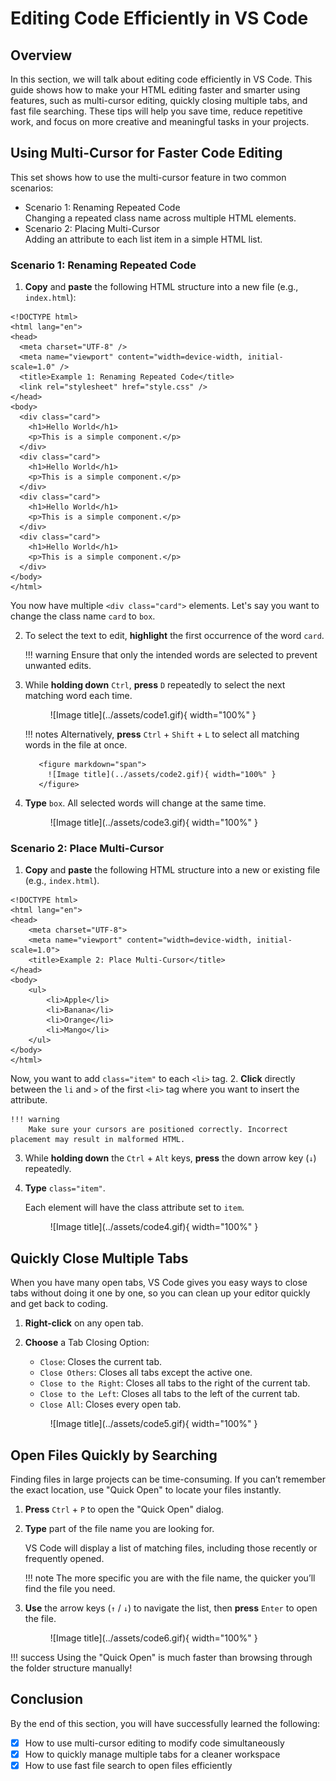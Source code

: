# Editing Code Efficiently in VS Code
## Overview
In this section, we will talk about editing code efficiently in VS Code. This guide shows how to make your HTML editing faster and smarter using features, such as multi-cursor editing, quickly closing multiple tabs, and fast file searching. These tips will help you save time, reduce repetitive work, and focus on more creative and meaningful tasks in your projects.


## Using Multi-Cursor for Faster Code Editing

This set shows how to use the multi-cursor feature in two common scenarios:

- Scenario 1: Renaming Repeated Code <br>Changing a repeated class name across multiple HTML elements.
- Scenario 2: Placing Multi-Cursor <br>Adding an attribute to each list item in a simple HTML list.

### Scenario 1: Renaming Repeated Code
1. <span >**Copy**</span> and <span >**paste**</span> the following HTML structure into a new file (e.g., `index.html`):
``` { .html }
<!DOCTYPE html>
<html lang="en">
<head>
  <meta charset="UTF-8" />
  <meta name="viewport" content="width=device-width, initial-scale=1.0" />
  <title>Example 1: Renaming Repeated Code</title>
  <link rel="stylesheet" href="style.css" />
</head>
<body>
  <div class="card">
    <h1>Hello World</h1>
    <p>This is a simple component.</p>
  </div>
  <div class="card">
    <h1>Hello World</h1>
    <p>This is a simple component.</p>
  </div>
  <div class="card">
    <h1>Hello World</h1>
    <p>This is a simple component.</p>
  </div>
  <div class="card">
    <h1>Hello World</h1>
    <p>This is a simple component.</p>
  </div>
</body>
</html>
```
You now have multiple `<div class="card">` elements.
Let's say you want to change the class name `card` to `box`.

2. To select the text to edit, <span >**highlight**</span> the first occurrence of the word `card`.

    !!! warning
        Ensure that only the intended words are selected to prevent unwanted edits.

3. While **holding down** `Ctrl`, **press** `D` repeatedly to select the next matching word each time.


      <figure markdown="span">
        ![Image title](../assets/code1.gif){ width="100%" }
      </figure>
    

    !!! notes
        Alternatively, **press** `Ctrl` + `Shift` + `L` to select all matching words in the file at once.

          <figure markdown="span">
            ![Image title](../assets/code2.gif){ width="100%" }
          </figure>


4. <span >**Type**</span> `box`. All selected words will change at the same time.

      <figure markdown="span">
        ![Image title](../assets/code3.gif){ width="100%" }
      </figure>


### Scenario 2: Place Multi-Cursor
1. <span >**Copy**</span> and <span >**paste**</span> the following HTML structure into a new or existing file (e.g., `index.html`).
``` { .html }
<!DOCTYPE html>
<html lang="en">
<head>
    <meta charset="UTF-8">
    <meta name="viewport" content="width=device-width, initial-scale=1.0">
    <title>Example 2: Place Multi-Cursor</title>
</head>
<body>
    <ul>
        <li>Apple</li>
        <li>Banana</li>
        <li>Orange</li>
        <li>Mango</li>
    </ul>
</body>
</html>
```
Now, you want to add `class="item"` to each `<li>` tag.
2. <span >**Click**</span> directly between the `li` and `>` of the first `<li>` tag where you want to insert the attribute.


    !!! warning
        Make sure your cursors are positioned correctly. Incorrect placement may result in malformed HTML.

3. While <span >**holding down**</span> the `Ctrl` + `Alt` keys, <span >**press**</span> the down arrow key (`↓`) repeatedly.
4. <span >**Type**</span>  `class="item"`.

    Each element will have the class attribute set to `item`.

      <figure markdown="span">
        ![Image title](../assets/code4.gif){ width="100%" }
      </figure>



## Quickly Close Multiple Tabs
When you have many open tabs, VS Code gives you easy ways to close tabs without doing it one by one, so you can clean up your editor quickly and get back to coding.

1. <span >**Right-click**</span> on any open tab.
2. <span >**Choose**</span> a Tab Closing Option:
    - `Close`: Closes the current tab.
    - `Close Others`: Closes all tabs except the active one.
    - `Close to the Right`: Closes all tabs to the right of the current tab.
    - `Close to the Left`: Closes all tabs to the left of the current tab.
    - `Close All`: Closes every open tab.
  
    <figure markdown="span">
      ![Image title](../assets/code5.gif){ width="100%" }
    </figure>

## Open Files Quickly by Searching
Finding files in large projects can be time-consuming. 
If you can’t remember the exact location, use "Quick Open" to locate your files instantly.

1. <span >**Press**</span> `Ctrl` + `P` to open the "Quick Open" dialog.
2. <span >**Type**</span> part of the file name you are looking for.

    VS Code will display a list of matching files, including those recently or frequently opened.
    
    !!! note
        The more specific you are with the file name, the quicker you’ll find the file you need.

3. <span >**Use**</span>  the arrow keys (`↑` / `↓`) to navigate the list, then <span >**press**</span> `Enter` to open the file.

    <figure markdown="span">
      ![Image title](../assets/code6.gif){ width="100%" }
    </figure>

!!! success
    Using the "Quick Open" is much faster than browsing through the folder structure manually!

## Conclusion
By the end of this section, you will have successfully learned the following:

- [x] How to use multi-cursor editing to modify code simultaneously
- [x] How to quickly manage multiple tabs for a cleaner workspace
- [x] How to use fast file search to open files efficiently
